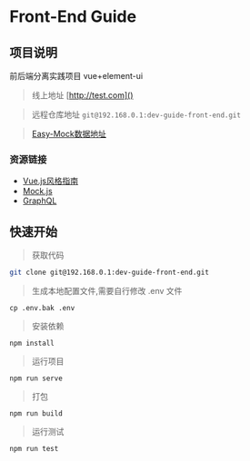 # Front-End Guide

## 项目说明
 前后端分离实践项目 
 vue+element-ui
> 线上地址 [http://test.com]()

> 远程仓库地址 `git@192.168.0.1:dev-guide-front-end.git`

> [Easy-Mock数据地址](https://www.easy-mock.com/)

### 资源链接
* [Vue.js风格指南](https://vuejscaff.com/v2/style-guide/index.html)
* [Mock.js](http://mockjs.com/)
* [GraphQL](http://graphql.cn/)


## 快速开始
> 获取代码
```bash
git clone git@192.168.0.1:dev-guide-front-end.git
```
> 生成本地配置文件,需要自行修改 .env 文件
```
cp .env.bak .env
```
> 安装依赖
```
npm install
```
> 运行项目
```
npm run serve
```
> 打包
```
npm run build
```
> 运行测试
```
npm run test
```
